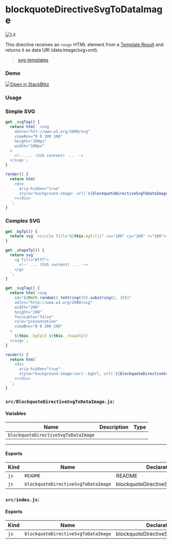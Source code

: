 # blockquoteDirectiveSvgToDataImage

![Lit](https://img.shields.io/badge/lit-3.0.0-blue.svg)

This directive receives an `<svg>` HTML element from a [Template Result](https://lit.dev/docs/api/templates/#TemplateResult)
and returns it as data URI (data:image/svg+xml).

> [svg-templates](https://lit.dev/tutorials/svg-templates/#1)

### Demo

[![Open in StackBlitz](https://developer.stackblitz.com/img/open_in_stackblitz.svg)](https://stackblitz.com/github/oscarmarina/blockquote-web-components/tree/main/packages/directives/blockquote-directive-svg-to-data-image)

### Usage

### Simple SVG

```js
get _svgTag() {
  return html` <svg
    xmlns="htt://www.w3.org/2000/svg"
    viewBox="0 0 100 100"
    height="100px"
    width="100px"
  >
    <!-- ... (SVG content) ... -->
  </svg>`;
}

render() {
  return html`
    <div
      aria-hidden="true"
      style="background-image: url('${blockquoteDirectiveSvgToDataImage(this._svgTag)}');"
    ></div>
  `;
}
```

### Complex SVG

```js
get _bgTpl() {
  return svg` <circle fill="${this.bgFill}" cx="100" cy="100" r="100"></circle> `;
}

get _shapeTpl() {
  return svg`
    <g fill="#fff">
      <!-- ... (SVG content) ... -->
    </g>
  `;
}

get _svgTag() {
  return html`<svg
    id="${Math.random().toString(36).substring(2, 10)}"
    xmlns="http://www.w3.org/2000/svg"
    width="200"
    height="200"
    focusable="false"
    role="presentation"
    viewBox="0 0 200 200"
  >
    ${this._bgTpl} ${this._shapeTpl}
  </svg>`;
}

render() {
  return html`
    <div
      aria-hidden="true"
      style="background-image:var(--bgUrl, url('${blockquoteDirectiveSvgToDataImage(this._svgTag)}'));"
    ></div>
  `;
}
```


### `src/BlockquoteDirectiveSvgToDataImage.js`:

#### Variables

| Name                                | Description | Type |
| ----------------------------------- | ----------- | ---- |
| `blockquoteDirectiveSvgToDataImage` |             |      |

<hr/>

#### Exports

| Kind | Name                                | Declaration                       | Module                                   | Package |
| ---- | ----------------------------------- | --------------------------------- | ---------------------------------------- | ------- |
| `js` | `README`                            | README                            | src/BlockquoteDirectiveSvgToDataImage.js |         |
| `js` | `blockquoteDirectiveSvgToDataImage` | blockquoteDirectiveSvgToDataImage | src/BlockquoteDirectiveSvgToDataImage.js |         |

### `src/index.js`:

#### Exports

| Kind | Name                                | Declaration                       | Module                                 | Package |
| ---- | ----------------------------------- | --------------------------------- | -------------------------------------- | ------- |
| `js` | `blockquoteDirectiveSvgToDataImage` | blockquoteDirectiveSvgToDataImage | ./BlockquoteDirectiveSvgToDataImage.js |         |
